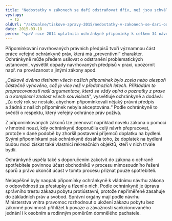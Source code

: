```yaml
---
title: "Nedostatky v zákonech se daří odstraňovat dřív, než jsou schváleny"
vystupy:
  - tz
oldUrl: "/aktualne/tiskove-zpravy-2015/nedostatky-v-zakonech-se-dari-odstranovat-driv-nez-jsou-schvaleny/"
date: 2015-03-18
perex: "<p>V roce 2014 uplatnila ochránkyně připomínky k celkem 34 návrhům právních předpisů a jejich předkladatelé se zabývali celkem 229 připomínkami veřejné ochránkyně práv. Nejvíce z nich se týkalo novely zákona o azylu a zákona o pobytu cizinců.</p>"
---
```


<!-- imported from the old website -->

<p>Připomínkování navrhovaných právních předpisů tvoří významnou část práce veřejné ochránkyně práv, která má „preventivní“ charakter. Ochránkyně může předem usilovat o odstranění problematických ustanovení, vysvětlit dopady navrhovaných předpisů v praxi, upozornit např. na provázanost s jinými zákony apod. </p><p><em>„Celkově dvěma třetinám všech našich připomínek bylo zcela nebo alespoň částečně vyhověno, což je více než v předchozích letech. Přikládám to propracovanosti naší argumentace, která se vždy opírá o poznatky z praxe a o komplexní znalost všech souvislostí“,</em> vysvětluje ochránkyně a dodává: „Za celý rok se nestalo, abychom připomínkovali nějaký právní předpis a žádná z našich připomínek nebyla akceptována.“ Podle ochránkyně to svědčí o respektu, který veřejný ochránce práv požívá.</p><p>Z připomínkovaných zákonů lze jmenovat například novelu zákona o pomoci v hmotné nouzi, kdy ochránkyně doporučila celý návrh přepracovat, protože v dané podobě by zhoršil postavení příjemců doplatku na bydlení. Svými připomínkami pak ochránkyně dosáhla toho, že doplatek na bydlení budou moci získat také vlastníci rekreačních objektů, kteří v nich trvale bydlí.</p><p>Ochránkyně uspěla také s doporučením zakotvit do zákona o ochraně spotřebitele povinnou účast obchodníků v procesu mimosoudního řešení sporů a právo ukončit účast v tomto procesu přiznat pouze spotřebiteli. </p><p>Neúspěšné byly naopak připomínky ochránkyně k vládnímu návrhu zákona o odpovědnosti za přestupky a řízení o nich. Podle ochránkyně je úprava správního trestu zákazu pobytu protiústavní, protože nepřiměřeně zasahuje do základních práv a svobod. Správní orgány mají podle návrhu Ministerstva vnitra pravomoc rozhodnout o uložení zákazu pobytu bez zákonné povinnosti přihlížet k povaze a závažnosti sankcionovaného jednání i k osobním a rodinným poměrům domnělého pachatele.</p>
